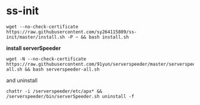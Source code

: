 # ss-init

```shell
wget --no-check-certificate https://raw.githubusercontent.com/sy264115809/ss-init/master/install.sh -P ~ && bash install.sh
```

**install serverSpeeder**

```
wget -N --no-check-certificate https://raw.githubusercontent.com/91yun/serverspeeder/master/serverspeeder-all.sh && bash serverspeeder-all.sh
```

and uninstall

```
chattr -i /serverspeeder/etc/apx* && /serverspeeder/bin/serverSpeeder.sh uninstall -f
```

